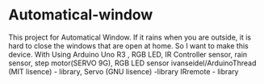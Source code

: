 # Automatical-window
This project for Automatical Window.
If it rains when you are outside, it is hard to close the windows that are open at home.
So I want to make this device.
With Using Arduino Uno R3 , RGB LED, IR Controller sensor, rain sensor, step motor(SERVO 9G), RGB LED sensor
ivanseidel/ArduinoThread (MIT lisence) - library,
Servo (GNU lisence) -library
IRremote - library
